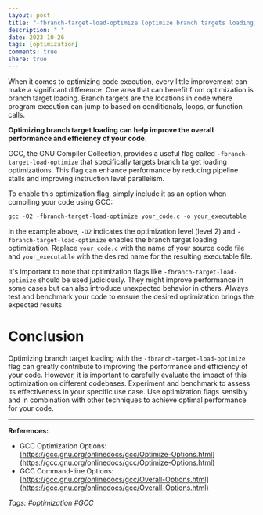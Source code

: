 ```yaml
---
layout: post
title: "-fbranch-target-load-optimize (optimize branch targets loading)"
description: " "
date: 2023-10-26
tags: [optimization]
comments: true
share: true
---
```


When it comes to optimizing code execution, every little improvement can make a significant difference. One area that can benefit from optimization is branch target loading. Branch targets are the locations in code where program execution can jump to based on conditionals, loops, or function calls. 

**Optimizing branch target loading can help improve the overall performance and efficiency of your code.** 

GCC, the GNU Compiler Collection, provides a useful flag called `-fbranch-target-load-optimize` that specifically targets branch target loading optimizations. This flag can enhance performance by reducing pipeline stalls and improving instruction level parallelism. 

To enable this optimization flag, simply include it as an option when compiling your code using GCC:

```c
gcc -O2 -fbranch-target-load-optimize your_code.c -o your_executable
```

In the example above, `-O2` indicates the optimization level (level 2) and `-fbranch-target-load-optimize` enables the branch target loading optimization. Replace `your_code.c` with the name of your source code file and `your_executable` with the desired name for the resulting executable file.

It's important to note that optimization flags like `-fbranch-target-load-optimize` should be used judiciously. They might improve performance in some cases but can also introduce unexpected behavior in others. Always test and benchmark your code to ensure the desired optimization brings the expected results.

# Conclusion
Optimizing branch target loading with the `-fbranch-target-load-optimize` flag can greatly contribute to improving the performance and efficiency of your code. However, it is important to carefully evaluate the impact of this optimization on different codebases. Experiment and benchmark to assess its effectiveness in your specific use case. Use optimization flags sensibly and in combination with other techniques to achieve optimal performance for your code.

---
**References:** 
- GCC Optimization Options: [https://gcc.gnu.org/onlinedocs/gcc/Optimize-Options.html](https://gcc.gnu.org/onlinedocs/gcc/Optimize-Options.html) 
- GCC Command-line Options: [https://gcc.gnu.org/onlinedocs/gcc/Overall-Options.html](https://gcc.gnu.org/onlinedocs/gcc/Overall-Options.html)

*Tags: #optimization #GCC*